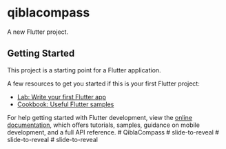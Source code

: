 # qiblacompass

A new Flutter project.

## Getting Started

This project is a starting point for a Flutter application.

A few resources to get you started if this is your first Flutter project:

- [Lab: Write your first Flutter app](https://docs.flutter.dev/get-started/codelab)
- [Cookbook: Useful Flutter samples](https://docs.flutter.dev/cookbook)

For help getting started with Flutter development, view the
[online documentation](https://docs.flutter.dev/), which offers tutorials,
samples, guidance on mobile development, and a full API reference.
#   Q i b l a C o m p a s s  
 #   s l i d e - t o - r e v e a l  
 #   s l i d e - t o - r e v e a l  
 #   s l i d e - t o - r e v e a l  
 